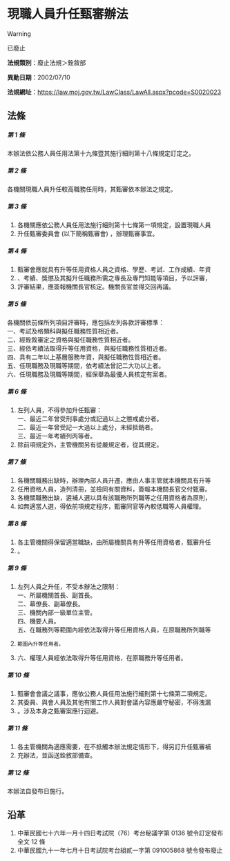 # 現職人員升任甄審辦法
> [!WARNING]
> 已廢止

**法規類別**：廢止法規＞銓敘部

**異動日期**：2002/07/10  

**法規網址**：https://law.moj.gov.tw/LawClass/LawAll.aspx?pcode=S0020023



## 法條
##### 第 1 條
本辦法依公務人員任用法第十九條暨其施行細則第十八條規定訂定之。

##### 第 2 條
各機關現職人員升任較高職務任用時，其甄審依本辦法之規定。

##### 第 3 條
1. 各機關應依公務人員任用法施行細則第十七條第一項規定，設置現職人員
1. 升任甄審委員會 (以下簡稱甄審會) ，辦理甄審事宜。

##### 第 4 條
1. 甄審會應就具有升等任用資格人員之資格、學歷、考試、工作成績、年資
1. 、考績、獎懲及其擬升任職務所需之專長及專門知能等項目，予以評審，
1. 評審結果，應簽報機關長官核定。機關長官並得交回再議。

##### 第 5 條
各機關依前條所列項目評審時，應包括左列各款評審標準：  
一、考試及格類科與擬任職務性質相近者。  
二、經銓敘審定之資格與擬任職務性質相近者。  
三、經依考績法取得升等任用資格，與擬任職務性質相近者。  
四、具有二年以上基層服務年資，與擬任職務性質相近者。  
五、任現職務及現職等期間，依考績法曾記二大功以上者。  
六、任現職務及現職等期間，經保舉為最優人員核定有案者。

##### 第 6 條
1. 左列人員，不得參加升任甄審：  
一、最近二年曾受刑事處分或記過以上之懲戒處分者。  
二、最近一年曾受記一大過以上處分，未經抵銷者。  
三、最近一年考績列丙等者。
1. 除前項規定外，主管機關另有從嚴規定者，從其規定。

##### 第 7 條
1. 各機關職務出缺時，辦理內部人員升遷，應由人事主管就本機關具有升等
1. 任用資格人員，造列清冊，並檢同有關資料，簽報本機關長官交付甄審。
1. 各機關職務出缺，遴補人選以具有該職務所列職等之任用資格者為原則，
1. 如無適當人選，得依前項規定程序，甄審同官等內較低職等人員權理。

##### 第 8 條
1. 各主管機關得保留適當職缺，由所屬機關具有升等任用資格者，甄審升任
1. 。

##### 第 9 條
1. 左列人員之升任，不受本辦法之限制：  
一、所屬機關首長、副首長。  
二、幕僚長、副幕僚長。  
三、機關內部一級單位主管。  
四、機要人員。  
五、在職務列等範圍內經依法取得升等任用資格人員，在原職務所列職等
1.     範圍內升等任用者。
1. 六、權理人員經依法取得升等任用資格，在原職務升等任用者。

##### 第 10 條
1. 甄審會會議之議事，應依公務人員任用法施行細則第十七條第二項規定。
1. 其委員、與會人員及其他有關工作人員對會議內容應嚴守秘密，不得洩漏
1. 。涉及本身之甄審案應行迴避。

##### 第 11 條
1. 各主管機關為適應需要，在不抵觸本辦法規定情形下，得另訂升任甄審補
1. 充辦法，並函送銓敘部備查。

##### 第 12 條
本辦法自發布日施行。

## 沿革
1. 中華民國七十六年一月十四日考試院（76）考台秘議字第 0136 號令訂定發布全文 12 條
1. 中華民國九十一年七月十日考試院考台組貳一字第 091005868  號令發布廢止
